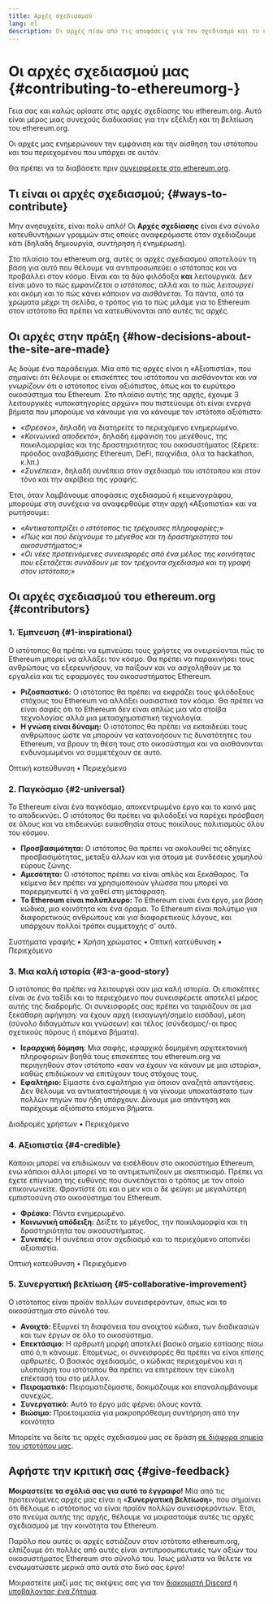```yaml
---
title: Αρχές σχεδιασμού
lang: el
description: Οι αρχές πίσω από τις αποφάσεις για τον σχεδιασμό και το περιεχόμενο του ethereum.org
---
```


# Οι αρχές σχεδιασμού μας {#contributing-to-ethereumorg-}

<Emoji text=":wave:" size={1} /> Γεια σας και καλώς ορίσατε στις αρχές σχεδίασης του ethereum.org. Αυτό είναι μέρος μιας συνεχούς διαδικασίας για την εξέλιξη και τη βελτίωση του ethereum.org.

Οι αρχές μας ενημερώνουν την εμφάνιση και την αίσθηση του ιστότοπου και του περιεχομένου που υπάρχει σε αυτόν.

Θα πρέπει να τα διαβάσετε πριν [συνεισφέρετε στο ethereum.org](/contributing/).

## Τι είναι οι αρχές σχεδιασμού; {#ways-to-contribute}

Μην ανησυχείτε, είναι πολύ απλό! Οι **Αρχές σχεδίασης** είναι ένα σύνολο κατευθυντήριων γραμμών στις οποίες αναφερόμαστε όταν σχεδιάζουμε κάτι (δηλαδή δημιουργία, συντήρηση ή ενημέρωση).

Στο πλαίσιο του ethereum.org, αυτές οι αρχές σχεδιασμού αποτελούν τη βάση για αυτό που θέλουμε να αντιπροσωπεύει ο ιστότοπος και να προβάλλει στον κόσμο. Είναι και τα δύο φιλόδοξα **και** λειτουργικά. Δεν είναι μόνο το πώς _εμφανίζεται ο ιστότοπος_, αλλά και το πώς _λειτουργεί_ και ακόμη και το πώς κάνει κάποιον _να αισθάνεται._ Τα πάντα, από τα χρώματα μέχρι τη σελίδα, ο τρόπος για το πώς μιλάμε για το Ethereum στον ιστότοπο θα πρέπει να κατευθύνονται από αυτές τις αρχές.

## Οι αρχές στην πράξη {#how-decisions-about-the-site-are-made}

Ας δούμε ένα παράδειγμα. Μία από τις αρχές είναι η «Αξιοπιστία», που σημαίνει ότι θέλουμε οι επισκέπτες του ιστότοπου να _αισθάνονται_ και _να γνωρίζουν_ ότι ο ιστότοπος είναι αξιόπιστος, όπως και το ευρύτερο οικοσύστημα του Ethereum. Στο πλαίσιο αυτής της αρχής, έχουμε 3 λειτουργικές «υποκατηγορίες αρχών» που πιστεύουμε ότι είναι ενεργά βήματα που μπορούμε να κάνουμε για να κάνουμε τον ιστότοπο αξιόπιστο:

- _«Φρέσκο»_, δηλαδή να διατηρείτε το περιεχόμενο ενημερωμένο.
- _«Κοινωνικά αποδεκτό»_, δηλαδή εμφάνιση του μεγέθους, της ποικιλομορφίας και της δραστηριότητας του οικοσυστήματος (ξέρετε: πρόοδος αναβάθμισης Ethereum, DeFi, παιχνίδια, όλα τα hackathon, κ.λπ.)
- _«Συνέπεια»_, δηλαδή συνέπεια στον σχεδιασμό του ιστότοπου και στον τόνο και την ακρίβεια της γραφής.

Έτσι, όταν λαμβάνουμε αποφάσεις σχεδιασμού ή κειμενογράφου, μπορούμε στη συνέχεια να αναφερθούμε στην αρχή «Αξιοπιστία» και να ρωτήσουμε:

- _«Αντικατοπτρίζει ο ιστότοπος τις τρέχουσες πληροφορίες;»_
- _«Πώς και πού δείχνουμε το μέγεθος και τη δραστηριότητα του οικοσυστήματος;»_
- _«Οι νέες προτεινόμενες συνεισφορές από ένα μέλος της κοινότητας που εξετάζεται συνάδουν με τον τρέχοντα σχεδιασμό και τη γραφή στον ιστότοπο;»_

## Οι αρχές σχεδιασμού του ethereum.org {#contributors}

### 1. Έμπνευση {#1-inspirational}

Ο ιστότοπος θα πρέπει να εμπνεύσει τους χρήστες να ονειρεύονται πώς το Ethereum μπορεί να αλλάξει τον κόσμο. Θα πρέπει να παρακινήσει τους ανθρώπους να εξερευνήσουν, να παίξουν και να ασχοληθούν με τα εργαλεία και τις εφαρμογές του οικοσυστήματος Ethereum.

- **Ριζοσπαστικό:** Ο ιστότοπος θα πρέπει να εκφράζει τους φιλόδοξους στόχους του Ethereum να αλλάξει ουσιαστικά τον κόσμο. Θα πρέπει να είναι σαφές ότι το Ethereum δεν είναι απλώς μια νέα στοίβα τεχνολογίας αλλά μια μετασχηματιστική τεχνολογία.
- **Η γνώση είναι δύναμη:** Ο ιστότοπος θα πρέπει να εκπαιδεύει τους ανθρώπους ώστε να μπορούν να κατανοήσουν τις δυνατότητες του Ethereum, να βρουν τη θέση τους στο οικοσύστημα και να αισθάνονται ενδυναμωμένοι να συμμετέχουν σε αυτό.

Οπτική κατεύθυνση • Περιεχόμενο

### 2. Παγκόσμιο {#2-universal}

Το Ethereum είναι ένα παγκόσμιο, αποκεντρωμένο έργο και το κοινό μας το αποδεικνύει. Ο ιστότοπος θα πρέπει να φιλοδοξεί να παρέχει πρόσβαση σε όλους και να επιδεικνύει ευαισθησία στους ποικίλους πολιτισμούς όλου του κόσμου.

- **Προσβασιμότητα:** Ο ιστότοπος θα πρέπει να ακολουθεί τις οδηγίες προσβασιμότητας, μεταξύ άλλων και για άτομα με συνδέσεις χαμηλού εύρους ζώνης.
- **Αμεσότητα:** Ο ιστότοπος πρέπει να είναι απλός και ξεκάθαρος. Τα κείμενα δεν πρέπει να χρησιμοποιούν γλώσσα που μπορεί να παρερμηνευτεί ή να χαθεί στη μετάφραση.
- **Το Ethereum είναι πολύπλευρο:** Το Ethereum είναι ένα έργο, μια βάση κώδικα, μια κοινότητα και ένα όραμα. Το Ethereum είναι πολύτιμο για διαφορετικούς ανθρώπους και για διαφορετικούς λόγους, και υπάρχουν πολλοί τρόποι συμμετοχής σ' αυτό.

Συστήματα γραφής • Χρήση χρώματος • Οπτική κατεύθυνση • Περιεχόμενο

### 3. Μια καλή ιστορία {#3-a-good-story}

Ο ιστότοπος θα πρέπει να λειτουργεί σαν μια καλή ιστορία. Οι επισκέπτες είναι σε ένα ταξίδι και το περιεχόμενο που συνεισφέρετε αποτελεί μέρος αυτής της διαδρομής. Οι συνεισφορές σας πρέπει να ταιριάζουν σε μια ξεκάθαρη αφήγηση: να έχουν αρχή (εισαγωγή/σημείο εισόδου), μέση (σύνολο διδαγμάτων και γνώσεων) και τέλος (σύνδεσμος/-οι προς σχετικούς πόρους ή επόμενα βήματα).

- **Ιεραρχική δόμηση**: Μια σαφής, ιεραρχικά δομημένη αρχιτεκτονική πληροφοριών βοηθά τους επισκέπτες του ethereum.org να περιηγηθούν στον ιστότοπο «σαν να έχουν να κάνουν με μια ιστορία», καθώς επιδιώκουν να επιτύχουν τους στόχους τους.
- **Εφαλτήριο:** Είμαστε ένα εφαλτήριο για όποιον αναζητά απαντήσεις. Δεν θέλουμε να αντικαταστήσουμε ή να γίνουμε υποκατάστατο των πολλών πηγών που ήδη υπάρχουν. Δίνουμε μια απάντηση και παρέχουμε αξιόπιστα επόμενα βήματα.

Διαδρομές χρήστων • Περιεχόμενο

### 4. Αξιοπιστία {#4-credible}

Κάποιοι μπορεί να επιδιώκουν να εισέλθουν στο οικοσύστημα Ethereum, ενώ κάποιοι άλλοι μπορεί να το αντιμετωπίζουν με σκεπτικισμό. Πρέπει να έχετε επίγνωση της ευθύνης που συνεπάγεται ο τρόπος με τον οποίο επικοινωνείτε. Φροντίστε ότι και ο μεν και ο δε φεύγει με μεγαλύτερη εμπιστοσύνη στο οικοσύστημα του Ethereum.

- **Φρέσκο:** Πάντα ενημερωμένο.
- **Κοινωνική απόδειξη:** Δείξτε το μέγεθος, την ποικιλομορφία και τη δραστηριότητα του οικοσυστήματος.
- **Συνεπές:** Η συνέπεια στον σχεδιασμό και το περιεχόμενο αποπνέει αξιοπιστία.

Οπτική κατεύθυνση • Περιεχόμενο

### 5. Συνεργατική βελτίωση {#5-collaborative-improvement}

Ο ιστότοπος είναι προϊόν πολλών συνεισφερόντων, όπως και το οικοσύστημα στο σύνολό του.

- **Ανοιχτό:** Εξυμνεί τη διαφάνεια του ανοιχτού κώδικα, των διαδικασιών και των έργων σε όλο το οικοσύστημα.
- **Επεκτάσιμο:** Η αρθρωτή μορφή αποτελεί βασικό σημείο εστίασης πίσω από ό,τι κάνουμε. Επομένως, οι συνεισφορές θα πρέπει να είναι επίσης αρθρωτές. Ο βασικός σχεδιασμός, ο κώδικας περιεχομένου και η υλοποίηση του ιστότοπου θα πρέπει να επιτρέπουν την εύκολη επέκτασή του στο μέλλον.
- **Πειραματικό:** Πειραματιζόμαστε, δοκιμάζουμε και επαναλαμβάνουμε συνεχώς.
- **Συνεργατικό:** Αυτό το έργο μάς φέρνει όλους κοντά.
- **Βιώσιμο:** Προετοιμασία για μακροπρόθεσμη συντήρηση από την κοινότητα

Μπορείτε να δείτε τις αρχές σχεδιασμού μας σε δράση [σε διάφορα σημεία του ιστοτόπου μας](/).

## Αφήστε την κριτική σας {#give-feedback}

**Μοιραστείτε τα σχόλιά σας για αυτό το έγγραφο!** Μία από τις προτεινόμενες αρχές μας είναι η «**Συνεργατική βελτίωση**», που σημαίνει ότι θέλουμε ο ιστότοπος να είναι προϊόν πολλών συνεισφερόντων. Έτσι, στο πνεύμα αυτής της αρχής, θέλουμε να μοιραστούμε αυτές τις αρχές σχεδιασμού με την κοινότητα του Ethereum.

Παρόλο που αυτές οι αρχές εστιάζουν στον ιστότοπο ethereum.org, ελπίζουμε ότι πολλές από αυτές είναι αντιπροσωπευτικές των αξιών του οικοσυστήματος Ethereum στο σύνολό του. Ίσως μάλιστα να θέλετε να ενσωματώσετε μερικά από αυτά στο δικό σας έργο!

Μοιραστείτε μαζί μας τις σκέψεις σας για τον [διακομιστή Discord](https://discord.gg/ethereum-org) ή [υποβάλοντας ένα ζήτημα](https://github.com/ethereum/ethereum-org-website/issues/new?assignees=&labels=Type%3A+Feature&template=feature_request.yaml&title=).

